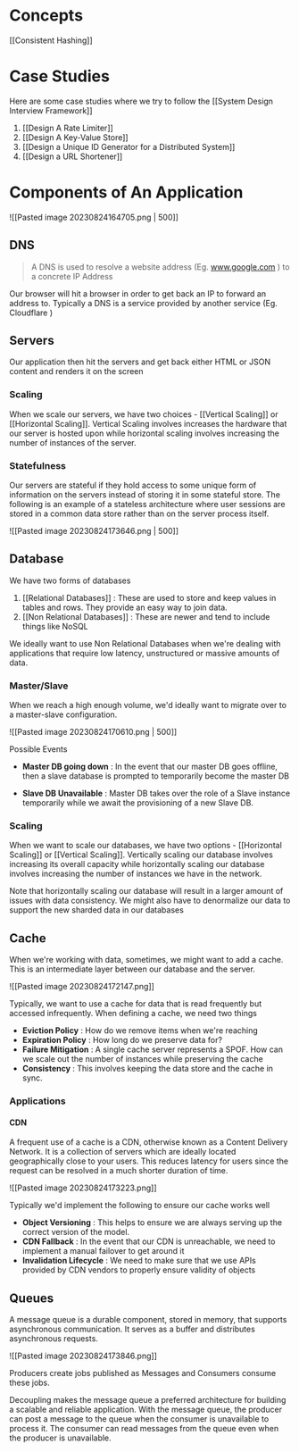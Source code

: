 
# Concepts

[[Consistent Hashing]]

# Case Studies

Here are some case studies where we try to follow the [[System Design Interview Framework]]

1. [[Design A Rate Limiter]]
2. [[Design A Key-Value Store]]
3. [[Design a Unique ID Generator for a Distributed System]]
4. [[Design a URL Shortener]]



# Components of An Application

![[Pasted image 20230824164705.png | 500]]

## DNS

> A DNS is used to resolve a website address (Eg. www.google.com ) to a concrete IP Address

Our browser will hit a browser in order to get back an IP to forward an address to. Typically a DNS is a service provided by another service (Eg. Cloudflare )

## Servers

Our application then hit the servers and get back either HTML or JSON content and renders it on the screen

### Scaling

When we scale our servers, we have two choices - [[Vertical Scaling]] or [[Horizontal Scaling]]. Vertical Scaling involves increases the hardware that our server is hosted upon while horizontal scaling involves increasing the number of instances of the server. 

### Statefulness

Our servers are stateful if they hold access to some unique form of information on the servers instead of storing it in some stateful store. The following is an example of a stateless architecture where user sessions are stored in a common data store rather than on the server process itself.

![[Pasted image 20230824173646.png | 500]]

## Database

We have two forms of databases

1. [[Relational Databases]] : These are used to store and keep values in tables and rows. They provide an easy way to join data.
2. [[Non Relational Databases]] : These are newer and tend to include things like NoSQL 

We ideally want to use Non Relational Databases when we're dealing with applications that require low latency, unstructured or massive amounts of data. 

### Master/Slave

When we reach a high enough volume, we'd ideally want to migrate over to a master-slave configuration. 

![[Pasted image 20230824170610.png | 500]]

Possible Events

- **Master DB going down** : In the event that our master DB goes offline, then a slave database is prompted to temporarily become the master DB
  
- **Slave DB Unavailable** : Master DB takes over the role of a Slave instance temporarily while we await the provisioning of a new Slave DB.
### Scaling

When we want to scale our databases, we have two options - [[Horizontal Scaling]] or [[Vertical Scaling]]. Vertically scaling our database involves increasing its overall capacity while horizontally scaling our database involves increasing the number of instances we have in the network.

Note that horizontally scaling our database will result in a larger amount of issues with data consistency. We might also have to denormalize our data to support the new sharded data in our databases

## Cache

When we're working with data, sometimes, we might want to add a cache. This is an intermediate layer between our database and the server.

![[Pasted image 20230824172147.png]]

Typically, we want to use a cache for data that is read frequently but accessed infrequently. When defining a cache, we need two things

- **Eviction Policy** : How do we remove items when we're reaching 
- **Expiration Policy** : How long do we preserve data for? 
- **Failure Mitigation** : A single cache server represents a SPOF. How can we scale out the number of instances while preserving the cache 
- **Consistency** : This involves keeping the data store and the cache in sync. 

### Applications

#### CDN

A frequent use of a cache is a CDN, otherwise known as a Content Delivery Network. It is a collection of servers which are ideally located geographically close to your users. This reduces latency for users since the request can be resolved in a much shorter duration of time.

![[Pasted image 20230824173223.png]]

Typically we'd implement the following to ensure our cache works well

- **Object Versioning** : This helps to ensure we are always serving up the correct version of the model.
- **CDN Fallback** : In the event that our CDN is unreachable, we need to implement a manual failover to get around it
- **Invalidation Lifecycle** : We need to make sure that we use APIs provided by CDN vendors to properly ensure validity of objects


## Queues

A message queue is a durable component, stored in memory, that supports asynchronous communication. It serves as a buffer and distributes asynchronous requests.

![[Pasted image 20230824173846.png]]

Producers create jobs published as Messages and Consumers consume these jobs.

Decoupling makes the message queue a preferred architecture for building a scalable and reliable application. With the message queue, the producer can post a message to the queue when the consumer is unavailable to process it. The consumer can read messages from the queue even when the producer is unavailable.
